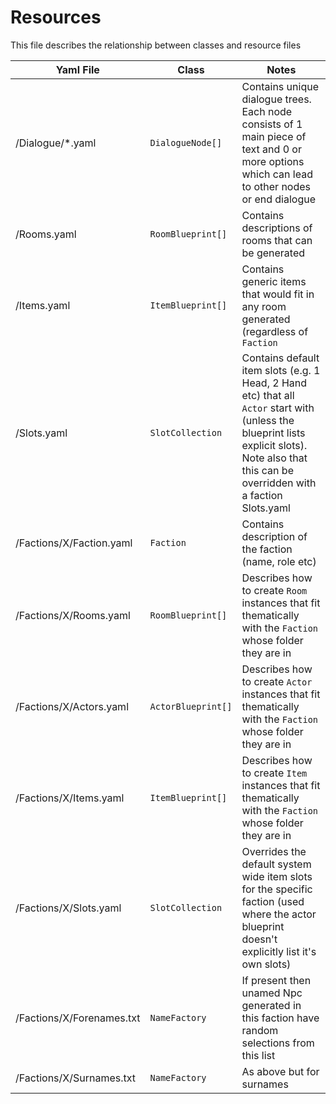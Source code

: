 ﻿# Resources

This file describes the relationship between classes and resource files

|   Yaml File      |  Class           |   Notes                   |
|------------------|------------------|---------------------------|
| /Dialogue/*.yaml | `DialogueNode[]` | Contains unique dialogue trees.  Each node consists of 1 main piece of text and 0 or more options which can lead to other nodes or end dialogue |
| /Rooms.yaml | `RoomBlueprint[]` | Contains descriptions of rooms that can be generated |
| /Items.yaml | `ItemBlueprint[]` | Contains generic items that would fit in any room generated (regardless of `Faction` |
| /Slots.yaml | `SlotCollection` | Contains default item slots (e.g. 1 Head, 2 Hand etc) that all `Actor` start with (unless the blueprint lists explicit slots).  Note also that this can be overridden with a faction Slots.yaml|
| /Factions/X/Faction.yaml | `Faction` | Contains description of the faction (name, role etc) |
| /Factions/X/Rooms.yaml  | `RoomBlueprint[]` | Describes how to create `Room` instances that fit thematically with the `Faction` whose folder they are in |
| /Factions/X/Actors.yaml  | `ActorBlueprint[]` | Describes how to create `Actor` instances that fit thematically with the `Faction` whose folder they are in |
| /Factions/X/Items.yaml  | `ItemBlueprint[]` | Describes how to create `Item` instances that fit thematically with the `Faction` whose folder they are in |
| /Factions/X/Slots.yaml | `SlotCollection` | Overrides the default system wide item slots for the specific faction (used where the actor blueprint doesn't explicitly list it's own slots)|
| /Factions/X/Forenames.txt | `NameFactory` | If present then unamed Npc generated in this faction have random selections from this list |
| /Factions/X/Surnames.txt | `NameFactory` | As above but for surnames |
